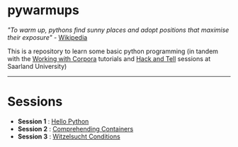 # pywarmups 


*"To warm up, pythons find sunny places and adopt positions that maximise their exposure"* - [Wikipedia](https://en.wikipedia.org/wiki/Ectotherm#Adaptations)

This is a repository to learn some basic python programming (in tandem with the [Working with Corpora](https://github.com/interrogator/wwc) tutorials and [Hack and Tell](https://github.com/alvations/usaarhat-repo) sessions at Saarland University)

----

Sessions
====

 - **Session 1** : [Hello Python](https://github.com/usaarhat/pywarmups/blob/master/session1.md)
 - **Session 2** : [Comprehending Containers](https://github.com/usaarhat/pywarmups/blob/master/session2.md)
 - **Session 3** : [Witzelsucht Conditions](https://github.com/usaarhat/pywarmups/blob/master/session3.md)
